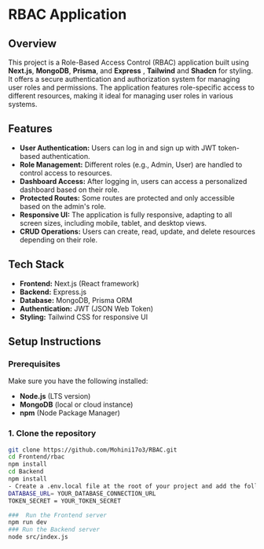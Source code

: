 # RBAC Application

## Overview

This project is a Role-Based Access Control (RBAC) application built using **Next.js**, **MongoDB**, **Prisma**, and **Express** , **Tailwind** and **Shadcn** for styling. It offers a secure authentication and authorization system for managing user roles and permissions. The application features role-specific access to different resources, making it ideal for managing user roles in various systems.

## Features

- **User Authentication:** Users can log in and sign up with JWT token-based authentication.
- **Role Management:** Different roles (e.g., Admin, User) are handled to control access to resources.
- **Dashboard Access:** After logging in, users can access a personalized dashboard based on their role.
- **Protected Routes:** Some routes are protected and only accessible based on the admin's role.
- **Responsive UI:** The application is fully responsive, adapting to all screen sizes, including mobile, tablet, and desktop views.
- **CRUD Operations:** Users can create, read, update, and delete resources depending on their role.

## Tech Stack

- **Frontend:** Next.js (React framework)
- **Backend:** Express.js
- **Database:** MongoDB, Prisma ORM
- **Authentication:** JWT (JSON Web Token)
- **Styling:** Tailwind CSS for responsive UI

## Setup Instructions

### Prerequisites

Make sure you have the following installed:

- **Node.js** (LTS version)
- **MongoDB** (local or cloud instance)
- **npm** (Node Package Manager)

### 1. Clone the repository

```bash
git clone https://github.com/Mohini17o3/RBAC.git
cd Frontend/rbac
npm install
cd Backend
npm install
- Create a .env.local file at the root of your project and add the following variables:
DATABASE_URL= YOUR_DATABASE_CONNECTION_URL
TOKEN_SECRET = YOUR_TOKEN_SECRET

###  Run the Frontend server
npm run dev
### Run the Backend server
node src/index.js








